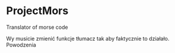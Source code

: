 # ProjectMors
Translator of morse code 

Wy musicie zmienić funkcje tłumacz tak aby faktycznie to działało. Powodzenia
